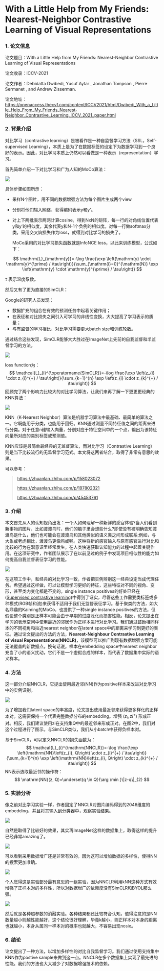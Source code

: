# With a Little Help from My Friends: Nearest-Neighbor Contrastive Learning of Visual Representations

### 1. 论文信息

论文题目：With a Little Help from My Friends: Nearest-Neighbor Contrastive Learning of Visual Representations

论文收录：ICCV-2021

论文作者：Debidatta Dwibedi, Yusuf Aytar , Jonathan Tompson , Pierre Sermanet , and Andrew Zisserman.

论文地址：https://openaccess.thecvf.com/content/ICCV2021/html/Dwibedi_With_a_Little_Help_From_My_Friends_Nearest-Neighbor_Contrastive_Learning_ICCV_2021_paper.html

### 2. 背景介绍

对比学习（contrastive learning）是被看作是一种自监督学习方法（SSL，Self-supervised Learning），本质上是为了在数据标签的设定下为数据学习到一个良好的表示。因此，对比学习本质上仍然可以看做是一种表示（representation）学习。

首先简单介绍一下对比学习和广为人知的MoCo算法：

![](https://img-blog.csdnimg.cn/20210118114930643.png?x-oss-process=image/watermark,type_ZmFuZ3poZW5naGVpdGk,shadow_10,text_aHR0cHM6Ly9ibG9nLmNzZG4ubmV0L3dlaXhpbl80Mjc2NDkzMg==,size_16,color_FFFFFF,t_70)

具体步骤如图所示：

- 采样N个图片，用不同的数据增强方法为每个图片生成两个view

- 分别将他们输入网络，获得编码表示y和y’。

- 对上下两批表示两两计算cosine，得到NxN的矩阵，每一行的对角线位置代表y和y’的相似度，其余代表y和N-1个负例的相似度。对每一行做softmax分类，采用交叉熵损失作为loss，就得到对比学习的损失了。

  MoCo采用的对比学习损失函数就是InfoNCE loss，以此来训练模型，公式如下：

$$
\mathrm{L}_{\mathrm{y}}=-\log \frac{\exp \left(\mathrm{y} \cdot \mathrm{y}^{\prime} / \tau\right)}{\sum_{\mathrm{i}=0}^{\mathrm{N}} \exp \left(\mathrm{y} \cdot \mathrm{y}^{\prime} / \tau\right)}
$$

$\tau$ 表示温度系数。

然后又有了更为直接的SimCLR：

Google的研究人员发现：

- 数据扩充的组合在有效的预测任务中起着关键作用；
- 在表征和对比损失之间引入可学习的非线性变换，大大提高了学习表示的质量；
- 与有监督的学习相比，对比学习需要更大batch size和训练轮数。

通过结合这些发现，SimCLR能够大大胜过在ImageNet上先前的自我监督和半监督学习的方法。

![](https://pic2.zhimg.com/80/v2-6e9f3873fdfd465221d954fdfea225e9_720w.jpg)

loss function为：
$$
\mathcal{L}_{i}^{\operatorname{SimCLR}}=-\log \frac{\exp \left(z_{i} \cdot z_{i}^{+} / \tau\right)}{\sum_{k=1}^{n} \exp \left(z_{i} \cdot z_{k}^{+} / \tau\right)}
$$
回顾完了两个影响力比较大的对比学习算法，让我们来再了解一下更更更经典的KNN算法：

![](https://pic4.zhimg.com/80/v2-62c518c1b9c14a58dae9056c0257a1e3_720w.jpg)

KNN（K-Nearest Neighbor）算法是机器学习算法中最基础、最简单的算法之一。它既能用于分类，也能用于回归。KNN通过测量不同特征值之间的距离来进行分类。对于任意n维输入向量，分别对应于特征空间中的一个点，输出为该特征向量所对应的类别标签或预测值。

KNN应该是最简单最经典的无监督算法，而对比学习（Contrastive Learning）则是当下比较流行的无监督学习范式。本文将这两者结合，取得了非常有意思的效果。

可以参考：

> https://zhuanlan.zhihu.com/p/158023072
>
> https://zhuanlan.zhihu.com/p/197802321
>
> https://zhuanlan.zhihu.com/p/45453761

### 3. 介绍

本文首先从人的认知视角出发：一个人如何理解一种新鲜的感官体验?当人们看到新事物的图片，比如渡渡鸟时，他们的脑子里会想些什么?即使没有被明确告知渡渡鸟是什么，他们也可能会在渡渡鸟和其他类似的语义类之间形成联系;例如，与大象或老虎相比，渡渡鸟更像鸡或鸭。这种将新的感官输入与原有感官进行对比和比较的行为在潜意识里经常发生，在人类快速获取认知能力的过程中起着关键作用。在这项研究中，作者团队展示了在以前见过的例子中发现项目相似性的能力如何提高自我监督表征学习的性能。

![](https://img-blog.csdnimg.cn/40663c0ea5b446c698b1cecbd4066d20.png)

在这项工作中，和经典的对比学习一致，作者把实例辨别这一经典设定当成代理任务。希望通过这样做，可以让模型学习更好的特征，这些特征对不同的视角、变形，甚至类内变化都是不变的。single instance positives的好处已经在([Supervised contrastive learning](#https://proceedings.neurips.cc/paper/2020/hash/d89a66c7c80a29b1bdbab0f2a1a94af8-Abstract.html))中得到了证实，尽管这些工作需要类标签或多种模式(RGB帧和流)来获得不适用于我们无监督表征学习。基于聚类的方法，如大名鼎鼎的Kaiming的MoCo，也提供了一种single instance positives的方法，但假设整个类别是正样本可能会由于早期的过度泛化而损害性能。相反，论文提出在学习的表示空间中使用最近的邻居作为正样本进行对比学习。我们通过鼓励相同样本的不同视角和拉近nearest neighbor在latent space中的距离来学习到更好的表征。通过论文提出的方法的方法，**Nearest-Neighbour Contrastive Learning of visual Representations(NNCLR)**，该模型可以推广到现有数据增强方案可能无法覆盖的新数据点。换句话说，样本在embedding space中nearest neighbor充当了小的语义扰动，它们不是一个虚假合成的样本，而代表了数据集中实际的语义样本。



### 4. 方法

这一部分介绍NNCLR，它提出使用最近邻(NN)作为positive样本来改进对比学习中的实例识别。

![](https://img-blog.csdnimg.cn/793d4e174bb345919d2d3b6299af4e06.png)

为了增加我们latent space的丰富度，论文提出使用最近邻来获得更多样化的正样本对。这需要保持一个代表完整数据分布的embedding。增强 $(z_{i}, z{i}^{+})$ 形成正对。相反，我们建议使用zi在支持集Q中的最近邻来形成正对。在图2中，我们对这个过程进行了图示。与SimCLR类似，我们从小batch中获得负样本对。

基于SimCLR，可以定义NNCLR的损失函数为：
$$
\mathcal{L}_{i}^{\mathrm{NNCLR}}=-\log \frac{\exp \left(\mathrm{NN}\left(z_{i}, Q\right) \cdot z_{i}^{+} / \tau\right)}{\sum_{k=1}^{n} \exp \left(\mathrm{NN}\left(z_{i}, Q\right) \cdot z_{k}^{+} / \tau\right)}
$$
NN表示选取最近邻的操作符：
$$
\mathrm{NN}(z, Q)=\underset{q \in Q}{\arg \min }\|z-q\|_{2}
$$


### 5. 实验分析

像之前对比学习实验一样，作者固定了NNCLR对图片编码得到的2048维度的embedding，并且将其输入到分类器中，观察实验结果。

![](https://img-blog.csdnimg.cn/bf343fde99f04c69909b3401979f7b98.png)

自然是取得了比较好的效果，其实再ImageNet这样的数据集上，取得这样的提升已经非常amazing了。

![](https://img-blog.csdnimg.cn/aa06b0fe619145eb84003fd5bd9fcd90.png)

可以看到采用数据增广还是非常有效的，因为这可以增加数据的多样性，使得NN的搜索更加准确。

![](https://img-blog.csdnimg.cn/a89615e1c8794389ab140b168686d4d8.png)

个人觉得这是实验部分最有意思的一组实验，因为NNCLR利用kNN这种方式有效增强了正样本对的多样性，所以对数据增广的依赖度没有SimCLR和BYOL那么强。

![](https://img-blog.csdnimg.cn/c2d530268dfb4ec695360fdbe4674e4c.png)

然后就是各种超参数的消融实验。各种结果都还比较符合认知。值得注意的是NN数量越小则越性能越好，这个结论很好理解，毕竟k越小，则正样本对本身的距离也就越小，本身从属同一样本对的概率也就越大，不容易出现nosie。

### 6. 结论

论文提出了一种方法，以增加多样性的对比自我监督学习。我们通过使用支持集中KNN作为postive sample来做到这一点。NNCLR在多个数据集上实现了最先进的性能。我们的方法也大大减少了对数据增强技术的依赖。